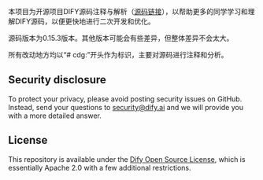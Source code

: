 
本项目为开源项目DIFY源码注释与解析（[源码链接](https://github.com/langgenius/dify/)），以帮助更多的同学学习和理解DIFY源码，以便更快地进行二次开发和优化。

源码版本为0.15.3版本。其他版本可能会有些差异，但整体差异不会太大。

所有改动地方均以“# cdg:”开头作为标识，主要对源码进行注释和分析。


## Security disclosure

To protect your privacy, please avoid posting security issues on GitHub. Instead, send your questions to security@dify.ai and we will provide you with a more detailed answer.

## License

This repository is available under the [Dify Open Source License](LICENSE), which is essentially Apache 2.0 with a few additional restrictions.

